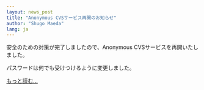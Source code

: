 ```yaml
---
layout: news_post
title: "Anonymous CVSサービス再開のお知らせ"
author: "Shugo Maeda"
lang: ja
---
```


安全のための対策が完了しましたので、Anonymous CVSサービスを再開いたし ました。

パスワードは何でも受けつけるように変更しました。

[もっと読む...](/ja/announce4.txt)
